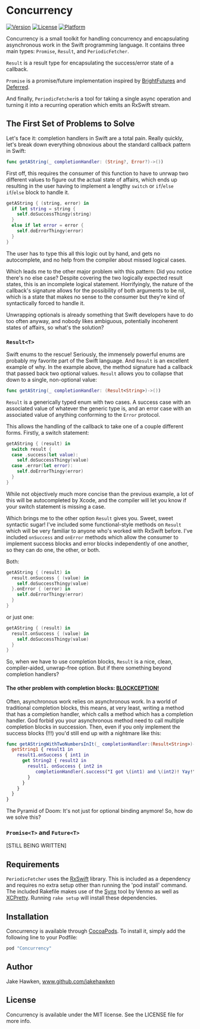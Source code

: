 # Concurrency

[![Version](https://img.shields.io/cocoapods/v/Concurrency.svg?style=flat)](http://cocoapods.org/pods/Concurrency)
[![License](https://img.shields.io/cocoapods/l/Concurrency.svg?style=flat)](http://cocoapods.org/pods/Concurrency)
[![Platform](https://img.shields.io/cocoapods/p/Concurrency.svg?style=flat)](http://cocoapods.org/pods/Concurrency)

Concurrency is a small toolkit for handling concurrency and encapsulating asynchronous work in the Swift programming language. It contains three main types: `Promise`, `Result`, and `PeriodicFetcher`.

`Result` is a result type for encapsulating the success/error state of a callback.

`Promise` is a promise/future implementation inspired by [BrightFutures](https://github.com/Thomvis/BrightFutures) and [Deferred](https://github.com/kseebaldt/deferred).

And finally, `PeriodicFetcher`is a tool for taking a single async operation and turning it into a recurring operation which emits an RxSwift stream.

## The First Set of Problems to Solve

Let's face it: completion handlers in Swift are a total pain. Really quickly, let's break down everything obnoxious about the standard callback pattern in Swift:

```Swift
func getAString(_ completionHandler: (String?, Error?)->())
```

First off, this requires the consumer of this function to have to unrwap two different values to figure out the actual state of affairs, which ends up resulting in the user having to implement a lengthy `switch` or `if`/`else if`/`else` block to handle it.

```Swift
getAString { (string, error) in
  if let string = string {
    self.doSuccessThingy(string)
  }
  else if let error = error {
    self.doErrorThingy(error)
  }
}
```

The user has to type this all this logic out by hand, and gets no autocomplete, and no help from the compiler about missed logical cases.

Which leads me to the other major problem with this pattern: Did you notice there's no else case? Despite covering the two logically expected result states, this is an incomplete logical statement. Horrifyingly, the nature of the callback's signature allows for the possibility of both arguments to be nil, which is a state that makes no sense to the consumer but they're kind of syntactically forced to handle it.

Unwrapping optionals is already something that Swift developers have to do too often anyway, and nobody likes ambiguous, potentially incoherent states of affairs, so what's the solution?

### `Result<T>`

Swift enums to the rescue! Seriously, the immensely powerful enums are probably my favorite part of the Swift language. And `Result` is an excellent example of why. In the example above, the method signature had a callback that passed back two optional values. `Result` allows you to collapse that down to a single, non-optional value:

```Swift
func getAString(_ completionHandler: (Result<String>)->())
```

`Result` is a generically typed enum with two cases. A success case with an associated value of whatever the generic type is, and an error case with an associated value of anything conforming to the `Error` protocol.

This allows the handling of the callback to take one of a couple different forms. Firstly, a switch statement:

```Swift
getAString { (result) in
  switch result {
  case .success(let value):
    self.doSuccessThingy(value)
  case .error(let error):
    self.doErrorThingy(error)
  }
}
```

While not objectively much more concise than the previous example, a lot of this will be autocompleted by Xcode, and the compiler will let you know if your switch statement is missing a case.

Which brings me to the other option `Result` gives you. Sweet, sweet syntactic sugar! I've included some functional-style methods on `Result` which will be very familiar to anyone who's worked with RxSwift before. I've included `onSuccess` and `onError` methods which allow the consumer to implement success blocks and error blocks independently of one another, so they can do one, the other, or both.

Both:

```Swift
getAString { (result) in
  result.onSuccess { (value) in
    self.doSuccessThingy(value)
  }.onError { (error) in
    self.doErrorThingy(error)
  }
}
```

or just one:

```Swift
getAString { (result) in
  result.onSuccess { (value) in
    self.doSuccessThingy(value)
  }
}
```

So, when we have to use completion blocks, `Result` is a nice, clean, compiler-aided, unwrap-free option. But if there something beyond completion handlers?

#### The other problem with completion blocks: [BLOCKCEPTION!](https://www.youtube.com/watch?v=L6aT_oEhIKo)

Often, asynchronous work relies on asynchronous work. In a world of traditional completion blocks, this means, at very least, writing a method that has a completion handler, which calls a method which has a completion handler. God forbid you your asynchronous method need to call multiple completion blocks in succession. Then, even if you only implement the success blocks (!!!) you'd still end up with a nightmare like this:

```Swift
func getAStringWithTwoNumbersInIt(_ completionHandler:(Result<String>)->()) {
  getString1 { result1 in
    result1.onSuccess { int1 in
      get String2 { result2 in
        result1. onSuccess { int2 in
           completionHandler(.success("I got \(int1) and \(int2)! Yay!"))
        }
      }
    }
  }
}
```

The Pyramid of Doom: It's not just for optional binding anymore! So, how do we solve this?

### `Promise<T>` and `Future<T>`

[STILL BEING WRITTEN]

## Requirements

`PeriodicFetcher` uses the [RxSwift](https://github.com/ReactiveX/RxSwift) library. This is included as a dependency and requires no extra setup other than running the 'pod install' command.
The included Rakefile makes use of the [Synx](https://github.com/venmo/synx) tool by Venmo as well as [XCPretty](https://github.com/supermarin/xcpretty). Running `rake setup` will install these dependencies.

## Installation

Concurrency is available through [CocoaPods](http://cocoapods.org). To install
it, simply add the following line to your Podfile:

```ruby
pod "Concurrency"
```

## Author

Jake Hawken, www.github.com/jakehawken

## License

Concurrency is available under the MIT license. See the LICENSE file for more info.
